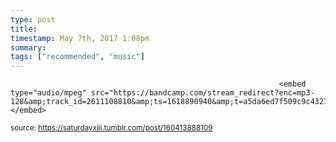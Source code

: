 ```yaml
---
type: post
title: 
timestamp: May 7th, 2017 1:08pm
summary: 
tags: ["recommended", "music"]
---
```


                
                
                
                
                
                
                
                                                                <embed type="audio/mpeg" src="https://bandcamp.com/stream_redirect?enc=mp3-128&amp;track_id=2611108810&amp;ts=1618890940&amp;t=a5da6ed7f509c9c43273386ee88c24191f7e87fe"></embed>
                    
                                    
                                
<small>source: https://saturdayxiii.tumblr.com/post/160413888109</small>